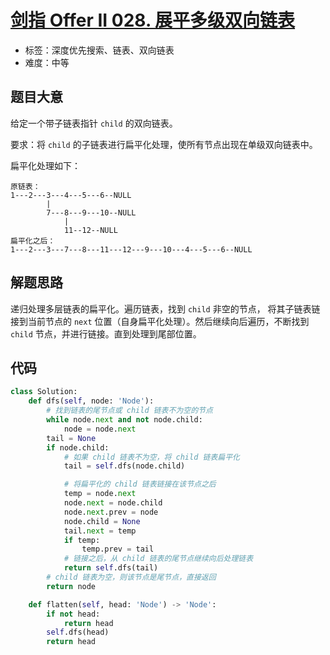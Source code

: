 # [剑指 Offer II 028. 展平多级双向链表](https://leetcode.cn/problems/Qv1Da2/)

- 标签：深度优先搜索、链表、双向链表
- 难度：中等

## 题目大意

给定一个带子链表指针 `child` 的双向链表。

要求：将 `child` 的子链表进行扁平化处理，使所有节点出现在单级双向链表中。

扁平化处理如下：

```
原链表：
1---2---3---4---5---6--NULL
        |
        7---8---9---10--NULL
            |
            11--12--NULL
扁平化之后：
1---2---3---7---8---11---12---9---10---4---5---6--NULL
```

## 解题思路

递归处理多层链表的扁平化。遍历链表，找到 `child` 非空的节点， 将其子链表链接到当前节点的 `next` 位置（自身扁平化处理）。然后继续向后遍历，不断找到 `child` 节点，并进行链接。直到处理到尾部位置。

## 代码

```Python
class Solution:
    def dfs(self, node: 'Node'):
        # 找到链表的尾节点或 child 链表不为空的节点
        while node.next and not node.child:
            node = node.next
        tail = None
        if node.child:
            # 如果 child 链表不为空，将 child 链表扁平化
            tail = self.dfs(node.child)

            # 将扁平化的 child 链表链接在该节点之后
            temp = node.next
            node.next = node.child
            node.next.prev = node
            node.child = None
            tail.next = temp
            if temp:
                temp.prev = tail
            # 链接之后，从 child 链表的尾节点继续向后处理链表
            return self.dfs(tail)
        # child 链表为空，则该节点是尾节点，直接返回
        return node

    def flatten(self, head: 'Node') -> 'Node':
        if not head:
            return head
        self.dfs(head)
        return head
```

